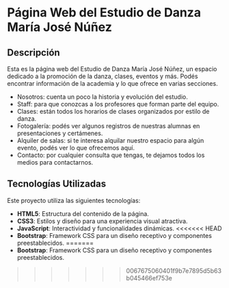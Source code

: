 # Página Web del Estudio de Danza María José Núñez

## Descripción
Esta es la página web del Estudio de Danza María José Núñez, un espacio dedicado a la promoción de la danza, clases, eventos y más. 
Podés encontrar información de la academia y lo que ofrece en varias secciones. 
- Nosotros: cuenta un poco la historia y evolución del estudio.
- Staff: para que conozcas a los profesores que forman parte del equipo.
- Clases: están todos los horarios de clases organizados por estilo de danza.
- Fotogalería: podés ver algunos registros de nuestras alumnas en presentaciones y certámenes.
- Alquiler de salas: si te interesa alquilar nuestro espacio para algún evento, podés ver lo que ofrecemos aquí.
- Contacto: por cualquier consulta que tengas, te dejamos todos los medios para contactarnos.

## Tecnologías Utilizadas
Este proyecto utiliza las siguientes tecnologías:

- **HTML5**: Estructura del contenido de la página.
- **CSS3**: Estilos y diseño para una experiencia visual atractiva.
- **JavaScript**: Interactividad y funcionalidades dinámicas.
<<<<<<< HEAD
- **Bootstrap**: Framework CSS para un diseño receptivo y componentes preestablecidos.
=======
- **Bootstrap**: Framework CSS para un diseño receptivo y componentes preestablecidos.
>>>>>>> 0067675060401f9b7e7895d5b63b045466ef753e
